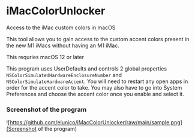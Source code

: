 # iMacColorUnlocker
Access to the iMac custom colors in macOS 

This tool allows you to gain access to the custom accent colors present in the new M1 iMacs without having an M1 iMac. 

This requries macOS 12 or later 

This program uses UserDefaults and controls 2 global properties `NSColorSimulatedHardwareEnclosureNumber` and `NSColorSimulateHardwareAccent`. You will need to restart any open apps in order for the accent color to take. You may also have to go into System Preferences and choose the accent color once you enable and select it.

### Screenshot of the program

![https://github.com/elunico/iMacColorUnlocker/raw/main/sample.png](Screenshot of the program)

